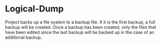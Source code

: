 # Logical-Dump
Project backs up a file system to a backup file. If it is the first backup, a full backup will be created. Once a backup has been created, only the files that have been edited since the last backup will be backed up in the case of an additional backup.
